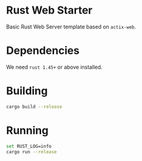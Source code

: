 # Rust Web Starter

Basic Rust Web Server template based on `actix-web`. 

# Dependencies

We need `rust 1.45+` or above installed.

# Building

```bash
cargo build --release
```

# Running

```bash
set RUST_LOG=info
cargo run --release
```